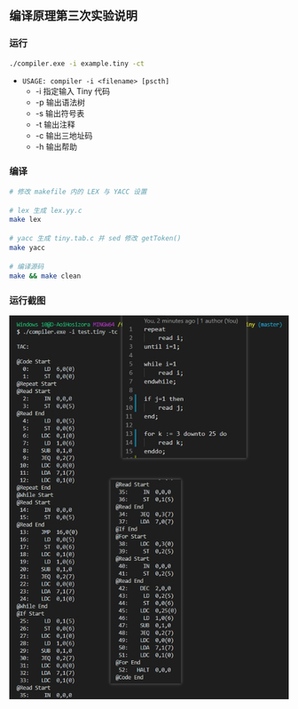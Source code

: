 ## 编译原理第三次实验说明

### 运行

```bash
./compiler.exe -i example.tiny -ct
```

+ `USAGE: compiler -i <filename> [pscth]`
	+ -i 指定输入 Tiny 代码
	+ -p 输出语法树
	+ -s 输出符号表
	+ -t 输出注释
	+ -c 输出三地址码
	+ -h 输出帮助

### 编译

```bash
# 修改 makefile 内的 LEX 与 YACC 设置

# lex 生成 lex.yy.c
make lex

# yacc 生成 tiny.tab.c 并 sed 修改 getToken()
make yacc

# 编译源码
make && make clean
```

### 运行截图

![截图](Snipaste_2019-06-01_14-38-31.jpg)